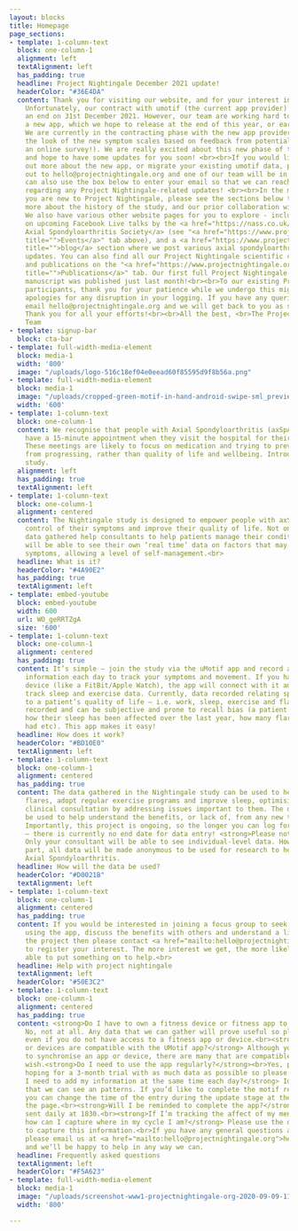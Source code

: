 ```yaml
---
layout: blocks
title: Homepage
page_sections:
- template: 1-column-text
  block: one-column-1
  alignment: left
  textAlignment: left
  has_padding: true
  headline: Project Nightingale December 2021 update!
  headerColor: "#36E4DA"
  content: Thank you for visiting our website, and for your interest in Project Nightingale.
    Unfortunately, our contract with umotif (the current app provider) is coming to
    an end on 31st December 2021. However, our team are working hard to migrate to
    a new app, which we hope to release at the end of this year, or early next year.
    We are currently in the contracting phase with the new app provider, and are designing
    the look of the new symptom scales based on feedback from potential users (via
    an online survey!). We are really excited about this new phase of the project,
    and hope to have some updates for you soon! <br><br>If you would like to find
    out more about the new app, or migrate your existing umotif data, please reach
    out to hello@projectnightingale.org and one of our team will be in touch. You
    can also use the box below to enter your email so that we can reach out to you
    regarding any Project Nightingale-related updates! <br><br>In the meantime, if
    you are new to Project Nightingale, please see the sections below to find out
    more about the history of the study, and our prior collaboration with umotif.
    We also have various other website pages for you to explore - including information
    on upcoming Facebook Live talks by the <a href="https://nass.co.uk/" title="">National
    Axial Spondyloarthritis Society</a> (see "<a href="https://www.projectnightingale.org/events/"
    title="">Events</a>" tab above), and a <a href="https://www.projectnightingale.org/blogs/"
    title="">blog</a> section where we post various axial spondyloarthritis research
    updates. You can also find all our Project Nightingale scientific conference abstracts
    and publications on the "<a href="https://www.projectnightingale.org/publications/"
    title="">Publications</a>" tab. Our first full Project Nightingale scientific
    manuscript was published just last month!<br><br>To our existing Project Nightingale
    participants, thank you for your patience while we undergo this migration and
    apologies for any disruption in your logging. If you have any queries, please
    email hello@projectnightingale.org and we will get back to you as soon as we can.
    Thank you for all your efforts!<br><br>All the best, <br>The Project Nightingale
    Team
- template: signup-bar
  block: cta-bar
- template: full-width-media-element
  block: media-1
  width: '800'
  image: "/uploads/logo-516c18ef04e0eead60f85595d9f8b56a.png"
- template: full-width-media-element
  block: media-1
  image: "/uploads/cropped-green-motif-in-hand-android-swipe-sml_preview1.png"
  width: '600'
- template: 1-column-text
  block: one-column-1
  content: We recognise that people with Axial Spondyloarthritis (axSpA) may only
    have a 15-minute appointment when they visit the hospital for their check-up.
    These meetings are likely to focus on medication and trying to prevent the condition
    from progressing, rather than quality of life and wellbeing. Introducing…the <strong>‘Nightingale’</strong>
    study.
  alignment: left
  has_padding: true
  textAlignment: left
- template: 1-column-text
  block: one-column-1
  alignment: centered
  content: The Nightingale study is designed to empower people with axSpA to take
    control of their symptoms and improve their quality of life. Not only will the
    data gathered help consultants to help patients manage their condition, but they
    will be able to see their own ‘real time’ data on factors that may influence these
    symptoms, allowing a level of self-management.<br>
  headline: What is it?
  headerColor: "#4A90E2"
  has_padding: true
  textAlignment: left
- template: embed-youtube
  block: embed-youtube
  width: 600
  url: WO_geRRTZgA
  size: '600'
- template: 1-column-text
  block: one-column-1
  alignment: centered
  has_padding: true
  content: It’s simple – join the study via the uMotif app and record a few bits of
    information each day to track your symptoms and movement. If you have a wearable
    device (like a FitBit/Apple Watch), the app will connect with it and automatically
    track sleep and exercise data. Currently, data recorded relating specifically
    to a patient’s quality of life – i.e. work, sleep, exercise and flares, is poorly
    recorded and can be subjective and prone to recall bias (a patient trying to remember
    how their sleep has been affected over the last year, how many flares they have
    had etc). This app makes it easy!
  headline: How does it work?
  headerColor: "#BD10E0"
  textAlignment: left
- template: 1-column-text
  block: one-column-1
  alignment: centered
  has_padding: true
  content: The data gathered in the Nightingale study can be used to help predict
    flares, adopt regular exercise programs and improve sleep, optimising a patient’s
    clinical consultation by addressing issues important to them. The data could also
    be used to help understand the benefits, or lack of, from any new treatments started.
    Importantly, this project is ongoing, so the longer you can log for the better
    – there is currently no end date for data entry! <strong>Please note:</strong>
    Only your consultant will be able to see individual-level data. However, by taking
    part, all data will be made anonymous to be used for research to help others with
    Axial Spondyloarthritis.
  headline: How will the data be used?
  headerColor: "#D0021B"
  textAlignment: left
- template: 1-column-text
  block: one-column-1
  alignment: centered
  has_padding: true
  content: If you would be interested in joining a focus group to seek help and assistance
    using the app, discuss the benefits with others and understand a little more about
    the project then please contact <a href="mailto:hello@projectnightingale.org">hello@projectnightingale.org</a>
    to register your interest. The more interest we get, the more likely we’ll be
    able to put something on to help.<br>
  headline: Help with project nightingale
  textAlignment: left
  headerColor: "#50E3C2"
- template: 1-column-text
  block: one-column-1
  alignment: centered
  has_padding: true
  content: <strong>Do I have to own a fitness device or fitness app to participate?</strong>
    No, not at all. Any data that we can gather will prove useful so please do participate
    even if you do not have access to a fitness app or device.<br><strong>Which apps
    or devices are compatible with the UMotif app?</strong> Although you don’t have
    to synchronise an app or device, there are many that are compatible should you
    wish.<strong>Do I need to use the app regularly?</strong><br>Yes, please. We’re
    hoping for a 3-month trial with as much data as possible so please complete daily.<br><strong>Do
    I need to add my information at the same time each day?</strong> Ideally yes so
    that we can see an patterns. If you’d like to complete the motif retrospectively
    you can change the time of the entry during the update stage at the bottom of
    the page.<br><strong>Will I be reminded to complete the app?</strong> Yes reminders
    sent daily at 1830.<br><strong>If I’m tracking the affect of my menstrual cycle,
    how can I capture where in my cycle I am?</strong> Please use the daily diary
    to capture this information.<br>If you have any general questions about the study
    please email us at <a href="mailto:hello@projectnightingale.org">hello@projectnightingale.org</a>
    and we’ll be happy to help in any way we can.
  headline: Frequently asked questions
  textAlignment: left
  headerColor: "#F5A623"
- template: full-width-media-element
  block: media-1
  image: "/uploads/screenshot-www1-projectnightingale-org-2020-09-09-11_46_05.png"
  width: '800'

---
```

